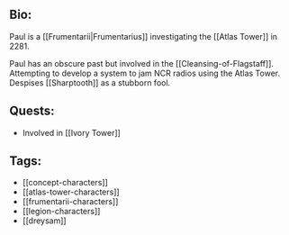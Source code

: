 ## Bio:

Paul is a [[Frumentarii|Frumentarius]] investigating the [[Atlas Tower]] in 2281.

Paul has an obscure past but involved in the [[Cleansing-of-Flagstaff]]. Attempting to develop a system to jam NCR radios using the Atlas Tower. Despises [[Sharptooth]] as a stubborn fool.

## Quests:

- Involved in [[Ivory Tower]]

## Tags:

- [[concept-characters]]
- [[atlas-tower-characters]]
- [[frumentarii-characters]]
- [[legion-characters]]
- [[dreysam]]